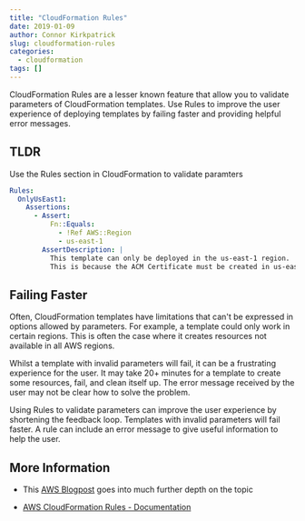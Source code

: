 ```yaml
---
title: "CloudFormation Rules"
date: 2019-01-09
author: Connor Kirkpatrick
slug: cloudformation-rules
categories:
  - cloudformation
tags: []
---
```


CloudFormation Rules are a lesser known feature that allow you to validate parameters of CloudFormation templates. 
Use Rules to improve the user experience of deploying templates by failing faster and providing helpful error messages.

## TLDR

Use the Rules section in CloudFormation to validate paramters 
```yaml
Rules:
  OnlyUsEast1:
    Assertions:
      - Assert:
          Fn::Equals:
            - !Ref AWS::Region
            - us-east-1
        AssertDescription: |
          This template can only be deployed in the us-east-1 region.
          This is because the ACM Certificate must be created in us-east-1
```

## Failing Faster

Often, CloudFormation templates have limitations that can't be expressed in options allowed by parameters. 
For example, a template could only work in certain regions. This is often the case where it creates resources not available in all AWS regions.

Whilst a template with invalid parameters will fail, it can be a frustrating experience for the user. It may take 20+ minutes for a template to create some resources, fail, and clean itself up. The error message received by the user may not be clear how to solve the problem.

Using Rules to validate parameters can improve the user experience by shortening the feedback loop. Templates with invalid parameters will fail faster. A rule can include an error message to give useful information to help the user.

## More Information

* This [AWS Blogpost](https://aws.amazon.com/blogs/mt/how-to-perform-cross-parameter-validation-using-aws-cloudformation-rules-and-assertions/) goes into much further depth on the topic

* [AWS CloudFormation Rules - Documentation](https://docs.aws.amazon.com/AWSCloudFormation/latest/UserGuide/rules-section-structure.html)